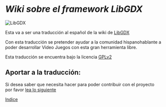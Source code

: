 ***Wiki sobre el framework LibGDX***
=============

![LibGDX](./eBook/images/introduccion/libgdx.png)

Esta va a ser una traducción al español de la wiki de [LibGDX](https://github.com/libgdx/libgdx/wiki)

Con esta traducción se pretender ayudar a la comunidad hispanohablante a poder desarrollar Vídeo Juegos con esta gran herramienta libre.

Esta traducción se encuentra bajo la licencia [GPLv2](./LICENSE)

## Aportar a la traducción:

Si desea saber que necesita hacer para poder contribuir con el proyecto por favor [lea lo siguiente](./eBook/contribute.md)

[Indice](https://github.com/Jackgris/wikiLibGDX_es/wiki)
